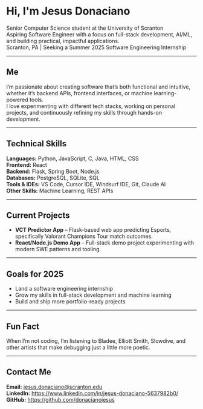 # Hi, I'm Jesus Donaciano
Senior Computer Science student at the University of Scranton  
Aspiring Software Engineer with a focus on full-stack development, AI/ML, and building practical, impactful applications.  
Scranton, PA | Seeking a Summer 2025 Software Engineering Internship  

---

## Me
I’m passionate about creating software that’s both functional and intuitive, whether it’s backend APIs, frontend interfaces, or machine learning-powered tools.  
I love experimenting with different tech stacks, working on personal projects, and continuously refining my skills through hands-on development.  

---

## Technical Skills
**Languages:** Python, JavaScript, C, Java, HTML, CSS  
**Frontend:** React  
**Backend:** Flask, Spring Boot, Node.js  
**Databases:** PostgreSQL, SQLite, SQL  
**Tools & IDEs:** VS Code, Cursor IDE, Windsurf IDE, Git, Claude AI  
**Other Skills:** Machine Learning, REST APIs  

---

## Current Projects
- **VCT Predictor App** – Flask-based web app predicting Esports, specifically Valorant Champions Tour match outcomes.  
- **React/Node.js Demo App** – Full-stack demo project experimenting with modern SWE patterns and tooling.  

---

## Goals for 2025
- Land a software engineering internship  
- Grow my skills in full-stack development and machine learning  
- Build and ship more portfolio-ready projects  

---

## Fun Fact
When I’m not coding, I’m listening to Bladee, Elliott Smith, Slowdive, and other artists that make debugging just a little more poetic.  

---

## Contact Me
**Email:** jesus.donaciano@scranton.edu  
**LinkedIn:** https://www.linkedin.com/in/jesus-donaciano-5637982b0/
**GitHub:** https://github.com/donacianojesus
